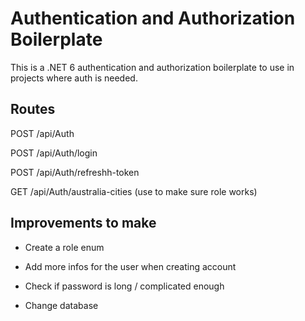 # Authentication and Authorization Boilerplate



This is a .NET 6 authentication and authorization boilerplate to use in projects where auth is needed. 



## Routes

POST /api/Auth

POST /api/Auth/login

POST /api/Auth/refreshh-token

GET /api/Auth/australia-cities (use to make sure role works)



## Improvements to make

- Create a role enum

- Add more infos for the user when creating account

- Check if password is long / complicated enough

- Change database




